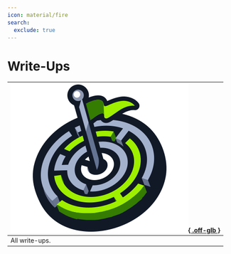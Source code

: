 ```yaml
---
icon: material/fire
search:
  exclude: true
---
```


# Write-Ups

| [![](assets/logo.svg){ .off-glb }](https://app.hackthebox.com/home) |
|:---|
| All write-ups. |
